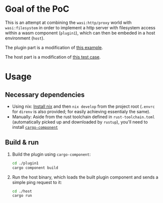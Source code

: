 # Goal of the PoC
This is an attempt at combining the `wasi:http/proxy` world with `wasi:filesystem` in order to implement a http server with filesystem access within a wasm component (`plugin1`), which can then be embeded in a host environment (`host`).

The plugin part is a modification of [this example](https://github.com/sunfishcode/hello-wasi-http).

The host part is a modification of [this test case](https://github.com/bytecodealliance/wasmtime/blob/9f29c6e92629a8552f57fa6b2cec1371bc34f9e8/crates/wasi-http/tests/all/main.rs#L205).

# Usage
## Necessary dependencies

- Using nix:
[Install nix](https://github.com/DeterminateSystems/nix-installer) and then `nix develop` from the project root (`.envrc` for `direnv` is also provided; for easily achieving essentialy the same).
- Manually:
Aside from the rust toolchain defined in `rust-toolchain.toml` (automatically picked up and downloaded by `rustup`), you'll need to install [`cargo-component`](https://github.com/bytecodealliance/cargo-component)

## Build & run
1. Build the plugin using `cargo-component`:
   ```bash
   cd ./plugin1
   cargo component build
   ```
2. Run the host binary, which loads the built plugin component and sends a simple ping request to it:
   ```bash
   cd ./host
   cargo run
   ```
